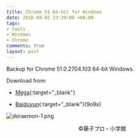 ```yaml
---
title: Chrome 51 64-bit for Windows
date: 2016-08-05 23:29:00 +08:00
tags:
- tools
- Windows
- Chrome
comments: true
layout: post
---
```


Backup for Chrome 51.0.2704.103 64-bit Windows.

Download from:

* [Mega](https://mega.nz/#!V1dhEaBR!n6Llgtffc8SFstXIXt8HaKPuerK6Cm_qqYHMrIYecIA){:target="_blank"}

* [Baiduyun](http://pan.baidu.com/s/1bNMKjW){:target="_blank"}(9o9x)

![doraemon-1.png](https://ooo.0o0.ooo/2016/08/05/57a4b5d022e5a.png)
<center>©藤子プロ・小学館</center>